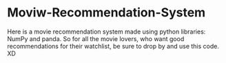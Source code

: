 # Moviw-Recommendation-System
Here is a movie recommendation system made using python libraries: NumPy and panda. So for all the movie lovers, who want good recommendations for their watchlist, be sure to drop by and use this code. XD
